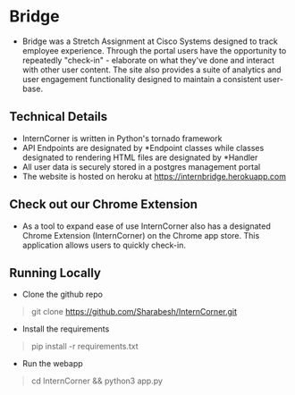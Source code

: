# Bridge
* Bridge was a Stretch Assignment at Cisco Systems designed to track employee experience. Through the portal users have the opportunity to repeatedly "check-in" - elaborate on what they've done and interact with other user content. The site also provides a suite of analytics and user engagement functionality designed to maintain a consistent user-base. 

## Technical Details 
* InternCorner is written in Python's tornado framework 
* API Endpoints are designated by \*Endpoint classes while classes designated to rendering HTML files are designated by \*Handler 
* All user data is securely stored in a postgres management portal 
* The website is hosted on heroku at https://internbridge.herokuapp.com

## Check out our Chrome Extension 
* As a tool to expand ease of use InternCorner also has a designated Chrome Extension (InternCorner) on the Chrome app store. This application allows users to quickly check-in. 

## Running Locally
* Clone the github repo 
> git clone https://github.com/Sharabesh/InternCorner.git
* Install the requirements 
> pip install -r requirements.txt
* Run the webapp 
> cd InternCorner && 
> python3 app.py
